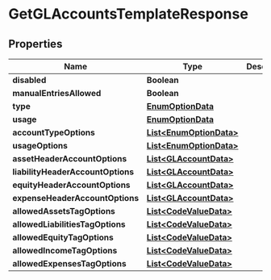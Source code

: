 # GetGLAccountsTemplateResponse

## Properties
Name | Type | Description | Notes
------------ | ------------- | ------------- | -------------
**disabled** | **Boolean** |  |  [optional]
**manualEntriesAllowed** | **Boolean** |  |  [optional]
**type** | [**EnumOptionData**](EnumOptionData.md) |  |  [optional]
**usage** | [**EnumOptionData**](EnumOptionData.md) |  |  [optional]
**accountTypeOptions** | [**List&lt;EnumOptionData&gt;**](EnumOptionData.md) |  |  [optional]
**usageOptions** | [**List&lt;EnumOptionData&gt;**](EnumOptionData.md) |  |  [optional]
**assetHeaderAccountOptions** | [**List&lt;GLAccountData&gt;**](GLAccountData.md) |  |  [optional]
**liabilityHeaderAccountOptions** | [**List&lt;GLAccountData&gt;**](GLAccountData.md) |  |  [optional]
**equityHeaderAccountOptions** | [**List&lt;GLAccountData&gt;**](GLAccountData.md) |  |  [optional]
**expenseHeaderAccountOptions** | [**List&lt;GLAccountData&gt;**](GLAccountData.md) |  |  [optional]
**allowedAssetsTagOptions** | [**List&lt;CodeValueData&gt;**](CodeValueData.md) |  |  [optional]
**allowedLiabilitiesTagOptions** | [**List&lt;CodeValueData&gt;**](CodeValueData.md) |  |  [optional]
**allowedEquityTagOptions** | [**List&lt;CodeValueData&gt;**](CodeValueData.md) |  |  [optional]
**allowedIncomeTagOptions** | [**List&lt;CodeValueData&gt;**](CodeValueData.md) |  |  [optional]
**allowedExpensesTagOptions** | [**List&lt;CodeValueData&gt;**](CodeValueData.md) |  |  [optional]
